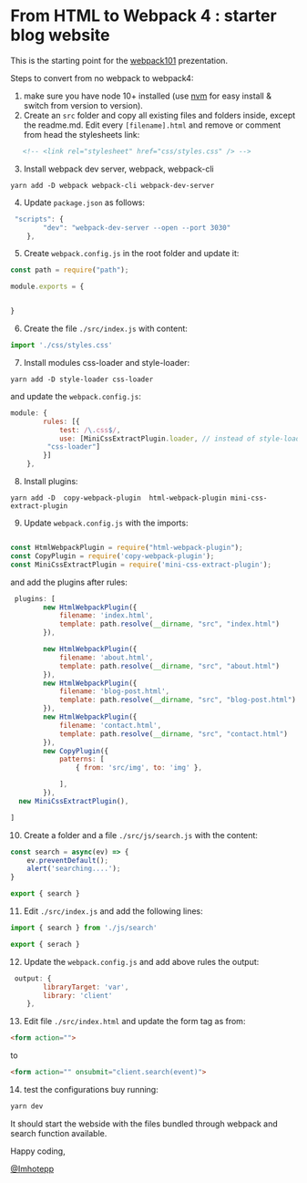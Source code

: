 # From HTML to Webpack 4 : starter blog website

This is the starting point for the [webpack101](https://slides.com/imhotepp/webpack101/live) prezentation.

Steps to convert from no webpack to webpack4:
1. make sure you have node 10+ installed (use [nvm](https://github.com/nvm-sh/nvm) for easy install & switch from version to version).
2. Create an `src` folder and copy all existing files and folders inside, except the readme.md. Edit every `[filename].html` and remove or comment from head the stylesheets link:
```html
   <!-- <link rel="stylesheet" href="css/styles.css" /> -->
```
3. Install webpack dev server, webpack, webpack-cli
```
yarn add -D webpack webpack-cli webpack-dev-server
```
4. Update `package.json` as follows:
```js
 "scripts": {
        "dev": "webpack-dev-server --open --port 3030"
    },
```
5. Create `webpack.config.js` in the root folder and update it:
```js
const path = require("path");

module.exports = {


}
```

6. Create the file `./src/index.js` with content:
```js
import './css/styles.css'
```
7. Install modules css-loader and style-loader:
```
yarn add -D style-loader css-loader
```
and update the `webpack.config.js`:
```js
module: {
        rules: [{
            test: /\.css$/,
            use: [MiniCssExtractPlugin.loader, // instead of style-loader
		 "css-loader"]
        }]
    },

```

8. Install plugins:
```
yarn add -D  copy-webpack-plugin  html-webpack-plugin mini-css-extract-plugin

```
9. Update `webpack.config.js` with the imports:

```js

const HtmlWebpackPlugin = require("html-webpack-plugin");
const CopyPlugin = require('copy-webpack-plugin');
const MiniCssExtractPlugin = require('mini-css-extract-plugin');

```

and add the plugins after rules:
```js
 plugins: [
        new HtmlWebpackPlugin({
            filename: 'index.html',
            template: path.resolve(__dirname, "src", "index.html")
        }),

        new HtmlWebpackPlugin({
            filename: 'about.html',
            template: path.resolve(__dirname, "src", "about.html")
        }),
        new HtmlWebpackPlugin({
            filename: 'blog-post.html',
            template: path.resolve(__dirname, "src", "blog-post.html")
        }),
        new HtmlWebpackPlugin({
            filename: 'contact.html',
            template: path.resolve(__dirname, "src", "contact.html")
        }),
        new CopyPlugin({
            patterns: [
                { from: 'src/img', to: 'img' },

            ],
        }),
  new MiniCssExtractPlugin(),

]
````
10. Create a folder and a file `./src/js/search.js` with the content:
```js
const search = async(ev) => {
    ev.preventDefault();
    alert('searching....');
}

export { search }

```
11. Edit `./src/index.js` and add the following lines:
```js
import { search } from './js/search'

export { serach }
```

12. Update the `webpack.config.js` and add above rules the output:
```js
 output: {
        libraryTarget: 'var',
        library: 'client'
    },
```
13. Edit file `./src/index.html` and update the form tag as from:
```html
<form action="">
```
to
```html
<form action="" onsubmit="client.search(event)">
```
14. test the configurations buy running:
```cmd
yarn dev
```
It should start the webside with the files bundled through webpack and search function available.



Happy coding,

[@Imhotepp](https://twitter.com/imhotepp)
